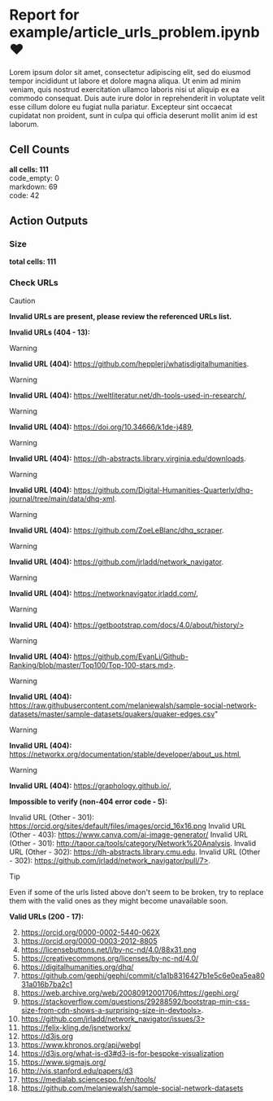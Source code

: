 # Report for example/article_urls_problem.ipynb ❤ 

Lorem ipsum dolor sit amet, consectetur adipiscing elit, sed do eiusmod tempor incididunt ut labore et dolore magna aliqua. Ut enim ad minim veniam, quis nostrud exercitation ullamco laboris nisi ut aliquip ex ea commodo consequat. Duis aute irure dolor in reprehenderit in voluptate velit esse cillum dolore eu fugiat nulla pariatur. Excepteur sint occaecat cupidatat non proident, sunt in culpa qui officia deserunt mollit anim id est laborum.

## Cell Counts   
**all cells: 111**  
code_empty: 0   
markdown: 69   
code: 42   

## Action Outputs

### Size
**total cells: 111**

### Check URLs


> [!CAUTION]
> **Invalid URLs are present, please review the referenced URLs list.**

**Invalid URLs (404 - 13):**


> [!WARNING]
> **Invalid URL (404):** https://github.com/hepplerj/whatisdigitalhumanities.

> [!WARNING]
> **Invalid URL (404):** https://weltliteratur.net/dh-tools-used-in-research/,

> [!WARNING]
> **Invalid URL (404):** https://doi.org/10.34666/k1de-j489,

> [!WARNING]
> **Invalid URL (404):** https://dh-abstracts.library.virginia.edu/downloads.

> [!WARNING]
> **Invalid URL (404):** https://github.com/Digital-Humanities-Quarterly/dhq-journal/tree/main/data/dhq-xml.

> [!WARNING]
> **Invalid URL (404):** https://github.com/ZoeLeBlanc/dhq_scraper.

> [!WARNING]
> **Invalid URL (404):** https://github.com/jrladd/network_navigator.

> [!WARNING]
> **Invalid URL (404):** https://networknavigator.jrladd.com/,

> [!WARNING]
> **Invalid URL (404):** https://getbootstrap.com/docs/4.0/about/history/>

> [!WARNING]
> **Invalid URL (404):** https://github.com/EvanLi/Github-Ranking/blob/master/Top100/Top-100-stars.md>.

> [!WARNING]
> **Invalid URL (404):** https://raw.githubusercontent.com/melaniewalsh/sample-social-network-datasets/master/sample-datasets/quakers/quaker-edges.csv"

> [!WARNING]
> **Invalid URL (404):** https://networkx.org/documentation/stable/developer/about_us.html,

> [!WARNING]
> **Invalid URL (404):** https://graphology.github.io/,

**Impossible to verify (non-404 error code - 5):**

Invalid URL (Other - 301): https://orcid.org/sites/default/files/images/orcid_16x16.png
Invalid URL (Other - 403): https://www.canva.com/ai-image-generator/
Invalid URL (Other - 301): http://tapor.ca/tools/category/Network%20Analysis.
Invalid URL (Other - 302): https://dh-abstracts.library.cmu.edu.
Invalid URL (Other - 302): https://github.com/jrladd/network_navigator/pull/7>.

> [!TIP]
> Even if some of the urls listed above don't seem to be broken, try to replace them with the valid ones as they might become unavailable soon.


**Valid URLs (200 - 17):**

2. https://orcid.org/0000-0002-5440-062X
3. https://orcid.org/0000-0003-2012-8805
4. https://licensebuttons.net/l/by-nc-nd/4.0/88x31.png
5. https://creativecommons.org/licenses/by-nc-nd/4.0/
13. https://digitalhumanities.org/dhq/
18. https://github.com/gephi/gephi/commit/c1a1b8316427b1e5c6e0ea5ea8031a016b7ba2c1
19. https://web.archive.org/web/20080912001706/https://gephi.org/
22. https://stackoverflow.com/questions/29288592/bootstrap-min-css-size-from-cdn-shows-a-surprising-size-in-devtools>.
23. https://github.com/jrladd/network_navigator/issues/3>
27. https://felix-kling.de/jsnetworkx/
28. https://d3js.org
29. https://www.khronos.org/api/webgl
30. https://d3js.org/what-is-d3#d3-is-for-bespoke-visualization
32. https://www.sigmajs.org/
33. http://vis.stanford.edu/papers/d3
34. https://medialab.sciencespo.fr/en/tools/
35. https://github.com/melaniewalsh/sample-social-network-datasets

